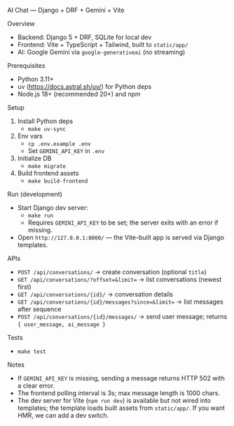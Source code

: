 AI Chat — Django + DRF + Gemini + Vite

Overview

- Backend: Django 5 + DRF, SQLite for local dev
- Frontend: Vite + TypeScript + Tailwind, built to `static/app/`
- AI: Google Gemini via `google-generativeai` (no streaming)

Prerequisites

- Python 3.11+
- uv (https://docs.astral.sh/uv/) for Python deps
- Node.js 18+ (recommended 20+) and npm

Setup

1. Install Python deps
   - `make uv-sync`
2. Env vars
   - `cp .env.example .env`
   - Set `GEMINI_API_KEY` in `.env`
3. Initialize DB
   - `make migrate`
4. Build frontend assets
   - `make build-frontend`

Run (development)

- Start Django dev server:
  - `make run`
  - Requires `GEMINI_API_KEY` to be set; the server exits with an error if missing.
- Open `http://127.0.0.1:8000/` — the Vite-built app is served via Django templates.

APIs

- `POST /api/conversations/` → create conversation (optional `title`)
- `GET /api/conversations/?offset=&limit=` → list conversations (newest first)
- `GET /api/conversations/{id}/` → conversation details
- `GET /api/conversations/{id}/messages?since=&limit=` → list messages after sequence
- `POST /api/conversations/{id}/messages/` → send user message; returns `{ user_message, ai_message }`

Tests

- `make test`

Notes

- If `GEMINI_API_KEY` is missing, sending a message returns HTTP 502 with a clear error.
- The frontend polling interval is 3s; max message length is 1000 chars.
- The dev server for Vite (`npm run dev`) is available but not wired into templates; the template loads built assets from `static/app/`. If you want HMR, we can add a dev switch.
